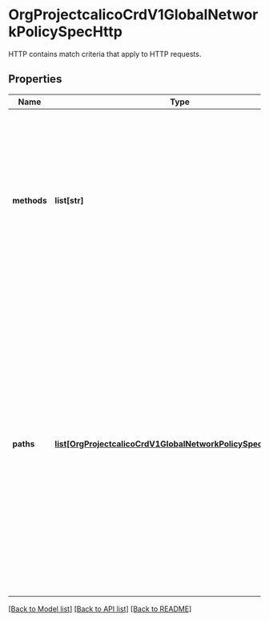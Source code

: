 # OrgProjectcalicoCrdV1GlobalNetworkPolicySpecHttp

HTTP contains match criteria that apply to HTTP requests.
## Properties
Name | Type | Description | Notes
------------ | ------------- | ------------- | -------------
**methods** | **list[str]** | Methods is an optional field that restricts the rule to apply only to HTTP requests that use one of the listed HTTP Methods (e.g. GET, PUT, etc.) Multiple methods are OR&#39;d together. | [optional] 
**paths** | [**list[OrgProjectcalicoCrdV1GlobalNetworkPolicySpecHttpPaths]**](OrgProjectcalicoCrdV1GlobalNetworkPolicySpecHttpPaths.md) | Paths is an optional field that restricts the rule to apply to HTTP requests that use one of the listed HTTP Paths. Multiple paths are OR&#39;d together. e.g: - exact: /foo - prefix: /bar NOTE: Each entry may ONLY specify either a &#x60;exact&#x60; or a &#x60;prefix&#x60; match. The validator will check for it. | [optional] 

[[Back to Model list]](../README.md#documentation-for-models) [[Back to API list]](../README.md#documentation-for-api-endpoints) [[Back to README]](../README.md)


